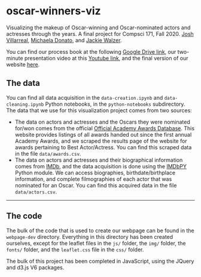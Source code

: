 # oscar-winners-viz

Visualizing the makeup of Oscar-winning and Oscar-nominated actors and actresses through the years. 
A final project for Compsci 171, Fall 2020.
<a href="https://github.com/joshv2017">Josh Villarreal</a>, <a href="https://github.com/michaeladonato">Michaela Donato</a>, and <a href="https://github.com/jackiewalzer">Jackie Walzer</a>.

You can find our process book at the following <a href="https://docs.google.com/document/d/1e8gJDs7d25U-E5SKizLKKor6LjmbjRTPTelMwxdRuVs/edit?usp=sharing">Google Drive link</a>, our two-minute presentation video at this <a href="https://youtu.be/qIc_IyRazk8">Youtube link</a>, and the final version of our website <a href="https://joshv2017.github.io/oscar-winners-viz/webpage-dev/">here</a>.

## The data

You can find all data acquisition in the `data-creation.ipynb` and `data-cleaning.ipynb` Python notebooks, in the `python-notebooks` subdirectory. The data that we use for this visualization project comes from two sources:
- The data on actors and actresses and the Oscars they were nominated for/won comes from the official <a href="http://awardsdatabase.oscars.org/">Official Academy Awards Database</a>. This website provides listings of all awards handed out since the first annual Academy Awards, and we scraped the results page of the website for awards pertaining to Best Actor/Actress. You can find this scraped data in the file `data/awards.csv`.
- The data on actors and actresses and their biographical information comes from <a href="https://www.imdb.com/">IMDb</a>, and the data acquisition is done using the <a href="https://buildmedia.readthedocs.org/media/pdf/imdbpy/latest/imdbpy.pdf">IMDbPY</a> Python module. We can access biographies, birthdate/birthplace information, and complete filmographies of each actor that was nominated for an Oscar. You can find this acquired data in the file `data/actors.csv`.
---
## The code

The bulk of the code that is used to create our webpage can be found in the `webpage-dev` directory. Everything in this directory has been created ourselves, except for the leaflet files in the `js/` folder, the `img/` folder, the `fonts/` folder, and the `leaflet.css` file in the `css/` folder.

The bulk of this project has been completed in JavaScript, using the JQuery and d3.js V6 packages.
